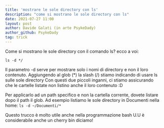 ```yaml
---
title: 'mostrare le sole directory con ls'
description: "come si mostrano le sole directory con ls"
date: 2021-07-27 11:00
layout: post
author: Davide Galati (in arte PsykeDady)
author_github: PsykeDady
tag: trick
---
```


Come si mostrano le sole directory con il comando ls? 
ecco a voi: 

`ls -d */`

Il parametro -d serve per mostrare solo i nomi di directory e non il loro contenuto. Aggiungendo al glob (*) la slash (/) stiamo indicando di usare ls sulle sole directory 
Con questi due piccoli inganni, ci stiamo assicurando che le cartelle listate non listino anche il loro contenuto :D 

Per applicarlo ad un path specifico e non la cartella corrente, dovete listare dopo il path il glob. 
Ad esempio listiamo le sole directory in Documenti nella home: 
`ls -d ~/Documenti/*`

Questo trucco è molto utile anche nella programmazione bash U.U è considerabile anche un cherry bin diciamo!
